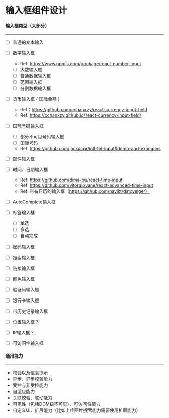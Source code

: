 # 输入框组件设计


#### 输入框类型（大部分）

---

- [ ] 普通的文本输入

- [ ] 数字输入框

  - Ref: https://www.npmjs.com/package/react-number-input

  - [ ] 大数输入框
  - [ ] 普通数据输入框
  - [ ] 范围输入框
  - [ ] 分割数据输入框

- [ ] 货币输入框 { 国际金额 }

  - Ref：https://github.com/cchanxzy/react-currency-input-field
  - Ref: https://cchanxzy.github.io/react-currency-input-field/

- [ ] 国际号码输入框

  - [ ] 部分不可见号码输入框
  - [ ] 国际号码
  - Ref: https://github.com/jackocnr/intl-tel-input#demo-and-examples

- [ ] 邮件输入框

- [ ] 时间、日期输入框

  - Ref: https://github.com/dima-bu/react-time-input
  - Ref: https://github.com/vitorgiovane/react-advanced-time-input
  - Ref: 带有日历的输入框（https://github.com/navikt/datovelger）

- [ ] AutoComplete输入框

- [ ] 标签输入框

  - [ ] 单选
  - [ ] 多选
  - [ ] 自动完成

- [ ] 密码输入框

- [ ] 搜索输入框

- [ ] 链接输入框

- [ ] 颜色输入框

- [ ] 验证码输入框

- [ ] 银行卡输入框

- [ ] 带历史记录输入框

- [ ] 位置输入框？

- [ ] IP输入框？

- [ ] 可访问性输入框



#### 通用能力

---

- 校验以及信息提示
- 异步、异步校验能力
- 受控与非受控能力
- 自适应能力
- 关联校验、联动能力
- 可见性（包括DOM级不可见）、可访问性能力
- 自定义UI、扩展能力（比如上传图片搜索能力需要使用扩展能力）